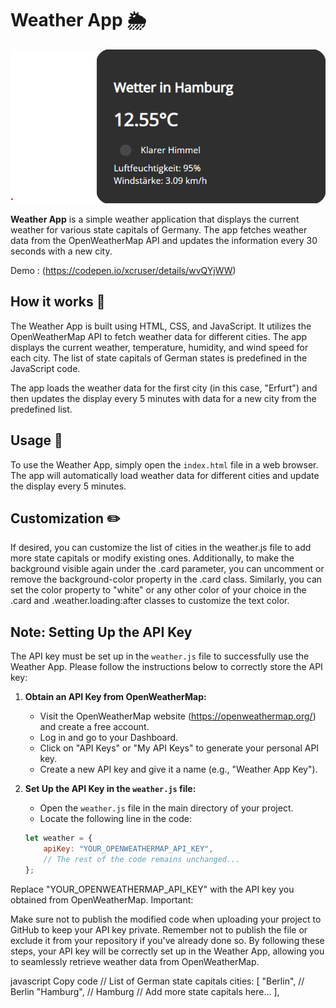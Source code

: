 # Weather App 🌦️

![Weather App Screenshot](./img/chrome_9fPax5Jxo3.png)

**Weather App** is a simple weather application that displays the current weather for various state capitals of Germany. The app fetches weather data from the OpenWeatherMap API and updates the information every 30 seconds with a new city.

Demo : (https://codepen.io/xcruser/details/wvQYjWW)
## How it works 🔄

The Weather App is built using HTML, CSS, and JavaScript. It utilizes the OpenWeatherMap API to fetch weather data for different cities. The app displays the current weather, temperature, humidity, and wind speed for each city. The list of state capitals of German states is predefined in the JavaScript code.

The app loads the weather data for the first city (in this case, "Erfurt") and then updates the display every 5 minutes with data for a new city from the predefined list.

## Usage 🚀

To use the Weather App, simply open the `index.html` file in a web browser. The app will automatically load weather data for different cities and update the display every 5 minutes.

## Customization ✏️

If desired, you can customize the list of cities in the weather.js file to add more state capitals or modify existing ones. Additionally, to make the background visible again under the .card parameter, you can uncomment or remove the background-color property in the .card class. Similarly, you can set the color property to "white" or any other color of your choice in the .card and .weather.loading:after classes to customize the text color.

## Note: Setting Up the API Key

The API key must be set up in the `weather.js` file to successfully use the Weather App. Please follow the instructions below to correctly store the API key:

1. **Obtain an API Key from OpenWeatherMap:**

    - Visit the OpenWeatherMap website (https://openweathermap.org/) and create a free account.
    - Log in and go to your Dashboard.
    - Click on "API Keys" or "My API Keys" to generate your personal API key.
    - Create a new API key and give it a name (e.g., "Weather App Key").

2. **Set Up the API Key in the `weather.js` file:**

    - Open the `weather.js` file in the main directory of your project.
    - Locate the following line in the code:

   ```javascript
   let weather = {
       apiKey: "YOUR_OPENWEATHERMAP_API_KEY",
       // The rest of the code remains unchanged...
   };

Replace "YOUR_OPENWEATHERMAP_API_KEY" with the API key you obtained from OpenWeatherMap.
Important:

Make sure not to publish the modified code when uploading your project to GitHub to keep your API key private. Remember not to publish the file or exclude it from your repository if you've already done so.
By following these steps, your API key will be correctly set up in the Weather App, allowing you to seamlessly retrieve weather data from OpenWeatherMap.

javascript
Copy code
// List of German state capitals
cities: [
"Berlin",      // Berlin
"Hamburg",     // Hamburg
// Add more state capitals here...
],
